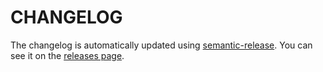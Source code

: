 # CHANGELOG

The changelog is automatically updated using [semantic-release](https://github.com/semantic-release/semantic-release). You
can see it on the [releases page](https://github.com/robinvdvleuten/json-from-script/releases).
